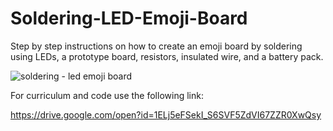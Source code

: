 # Soldering-LED-Emoji-Board
Step by step instructions on how to create an emoji board by soldering using LEDs, a prototype board, resistors, insulated wire, and a battery pack.

![soldering - led emoji board](https://user-images.githubusercontent.com/39010672/44440307-18cf2300-a58d-11e8-9dd9-46080e16700b.PNG)

For curriculum and code use the following link:

https://drive.google.com/open?id=1ELj5eFSekI_S6SVF5ZdVI67ZZR0XwQsy
